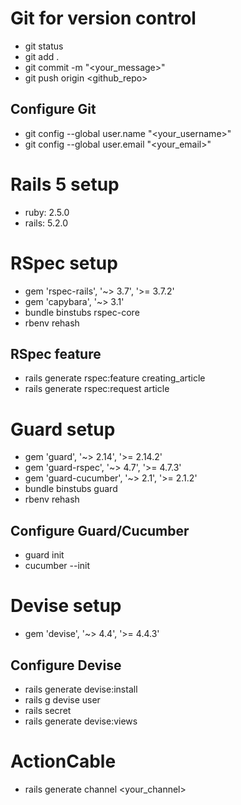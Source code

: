 # Git for version control

- git status
- git add .
- git commit -m "<your_message>"
- git push origin <github_repo>

## Configure Git

- git config --global user.name "<your_username>"
- git config --global user.email "<your_email>"

# Rails 5 setup

- ruby: 2.5.0
- rails: 5.2.0

# RSpec setup
- gem 'rspec-rails', '~> 3.7', '>= 3.7.2'
- gem 'capybara', '~> 3.1'
- bundle binstubs rspec-core
- rbenv rehash

## RSpec feature
- rails generate rspec:feature creating_article
- rails generate rspec:request article

# Guard setup
- gem 'guard', '~> 2.14', '>= 2.14.2'
- gem 'guard-rspec', '~> 4.7', '>= 4.7.3'
- gem 'guard-cucumber', '~> 2.1', '>= 2.1.2'
- bundle binstubs guard
- rbenv rehash

## Configure Guard/Cucumber
- guard init
- cucumber --init

# Devise setup
- gem 'devise', '~> 4.4', '>= 4.4.3'

## Configure Devise
- rails generate devise:install
- rails g devise user
- rails secret
- rails generate devise:views

# ActionCable
- rails generate channel <your_channel>
